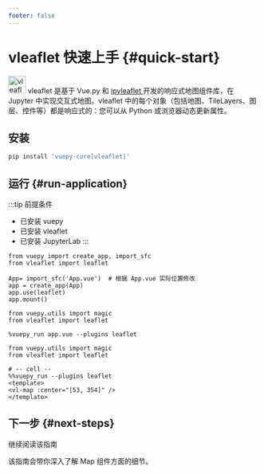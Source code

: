 ```yaml
---
footer: false
---
```


<script setup>
import { VTCodeGroup, VTCodeGroupTab } from '@vue/theme'
import { withBase } from 'vitepress'
</script>

# vleaflet 快速上手 {#quick-start}

<img style="display: inline; width: 35px" src="/images/vleaflet-logo.svg" alt="vleaflet-logo" width="50">
vleaflet 是基于 Vue.py 和 <a href='https://ipyleaflet.readthedocs.io/en/latest/index.html' target='_blank'>ipyleaflet </a> 开发的响应式地图组件库，在 Jupyter 中实现交互式地图。vleaflet 中的每个对象（包括地图、TileLayers、图层、控件等）都是响应式的：您可以从 Python 或浏览器动态更新属性。

## 安装

```sh
pip install 'vuepy-core[vleaflet]'
```

## 运行 {#run-application}

:::tip 前提条件

- 已安装 vuepy
- 已安装 vleaflet
- 已安装 JupyterLab
  :::

<VTCodeGroup>
  <VTCodeGroupTab label="use 插件方式">

  ```python{2,7}
from vuepy import create_app, import_sfc
from vleaflet import leaflet

App= import_sfc('App.vue')  # 根据 App.vue 实际位置修改
app = create_app(App)
app.use(leaflet)
app.mount()
  ```

  </VTCodeGroupTab>

  <VTCodeGroupTab label="%vuepy_run">

  ```python{2,4}
from vuepy.utils import magic
from vleaflet import leaflet

%vuepy_run app.vue --plugins leaflet
  ```

  </VTCodeGroupTab>

  <VTCodeGroupTab label="%%vuepy_run">

  ```python{2,5}
from vuepy.utils import magic
from vleaflet import leaflet

# -- cell --
%%vuepy_run --plugins leaflet
<template>
  <vl-map :center="[53, 354]" />
</template>
  ```

  </VTCodeGroupTab>

</VTCodeGroup>

## 下一步 {#next-steps}

[//]: # (如果你尚未阅读[Map 地图组件]&#40;/vleaflet/map&#41;，我们强烈推荐你在移步到后续文档之前返回去阅读一下。)

<div class="vt-box-container next-steps">

  <a class="vt-box" :href="withBase('/vleaflet/map')">
    <p class="next-steps-link">继续阅读该指南</p>
    <p class="next-steps-caption">该指南会带你深入了解 Map 组件方面的细节。</p>
  </a>

</div>
